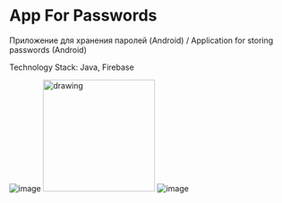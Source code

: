 # App For Passwords

Приложение для хранения паролей (Android) / Application for storing passwords (Android)

Technology Stack: Java, Firebase

![image](https://user-images.githubusercontent.com/63906493/117295929-203dd400-ae7d-11eb-8937-f18acf9b243b.png)
<img src="https://user-images.githubusercontent.com/63906493/117295929-203dd400-ae7d-11eb-8937-f18acf9b243b.png" alt="drawing" width="200"/>
![image](https://user-images.githubusercontent.com/63906493/117295953-27fd7880-ae7d-11eb-9965-a1fa50dbf29f.png)

